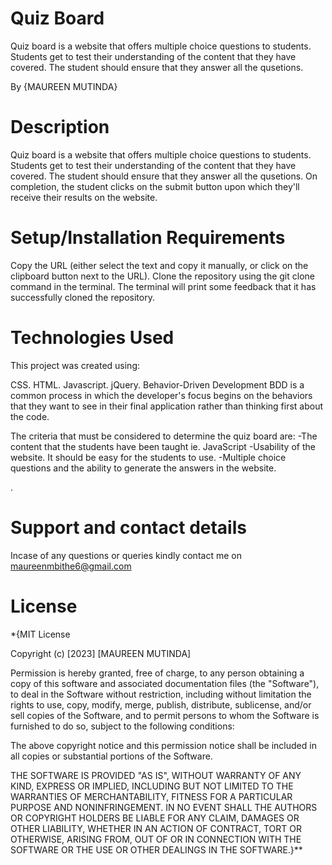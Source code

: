 # Quiz Board
Quiz board is a website that offers multiple choice questions to students. Students get to test their understanding of the content that they have covered. The student should ensure that they answer all the qusetions.

By {MAUREEN MUTINDA}


# Description
Quiz board is a website that offers multiple choice questions to students. Students get to test their understanding of the content that they have covered. The student should ensure that they answer all the qusetions. On completion, the student clicks on the submit button upon which they'll receive their results on the website.

# Setup/Installation Requirements
Copy the URL (either select the text and copy it manually, or click on the clipboard button next to the URL). Clone the repository using the git clone command in the terminal. The terminal will print some feedback that it has successfully cloned the repository.


# Technologies Used
This project was created using:

CSS.
HTML.
Javascript.
jQuery.
Behavior-Driven Development
BDD is a common process in which the developer's focus begins on the behaviors that they want to see in their final application rather than thinking first about the code.

The criteria that must be considered to determine the quiz board are: -The content that the students have been taught ie. JavaScript -Usability of the website. It should be easy for the students to use. -Multiple choice questions and the ability to generate the answers in the website.

.

# Support and contact details
Incase of any questions or queries kindly contact me on maureenmbithe6@gmail.com

# License
*{MIT License

Copyright (c) [2023] [MAUREEN MUTINDA]

Permission is hereby granted, free of charge, to any person obtaining a copy of this software and associated documentation files (the "Software"), to deal in the Software without restriction, including without limitation the rights to use, copy, modify, merge, publish, distribute, sublicense, and/or sell copies of the Software, and to permit persons to whom the Software is furnished to do so, subject to the following conditions:

The above copyright notice and this permission notice shall be included in all copies or substantial portions of the Software.

THE SOFTWARE IS PROVIDED "AS IS", WITHOUT WARRANTY OF ANY KIND, EXPRESS OR IMPLIED, INCLUDING BUT NOT LIMITED TO THE WARRANTIES OF MERCHANTABILITY, FITNESS FOR A PARTICULAR PURPOSE AND NONINFRINGEMENT. IN NO EVENT SHALL THE AUTHORS OR COPYRIGHT HOLDERS BE LIABLE FOR ANY CLAIM, DAMAGES OR OTHER LIABILITY, WHETHER IN AN ACTION OF CONTRACT, TORT OR OTHERWISE, ARISING FROM, OUT OF OR IN CONNECTION WITH THE SOFTWARE OR THE USE OR OTHER DEALINGS IN THE SOFTWARE.}**